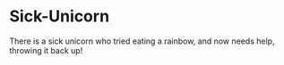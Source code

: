 # Sick-Unicorn
There is a sick unicorn who tried eating a rainbow, and now needs help, throwing it back up!
